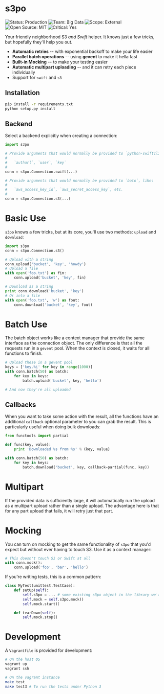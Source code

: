 s3po
====
![Status: Production](https://img.shields.io/badge/status-production-green.svg?style=flat)
![Team: Big Data](https://img.shields.io/badge/team-big_data-green.svg?style=flat)
![Scope: External](https://img.shields.io/badge/scope-external-green.svg?style=flat)
![Open Source: MIT](https://img.shields.io/badge/open_source-MIT-green.svg?style=flat)
![Critical: Yes](https://img.shields.io/badge/critical-yes-red.svg?style=flat)

Your friendly neighborhood S3 _and Swift_ helper. It knows just a few tricks, but
hopefully they'll help you out.

- __Automatic retries__ -- with exponential backoff to make your life easier
- __Parallel batch operations__ -- using __gevent__ to make it hella fast
- __Built-in Mocking__ -- to make your testing easier
- __Automatic multipart uploading__ -- and it can retry each piece individually
- Support for `swift` and `s3`

Installation
------------

```bash
pip install -r requirements.txt
python setup.py install
```

Backend
-------
Select a backend explicitly when creating a connection:

```python
import s3po

# Provide arguments that would normally be provided to `python-swiftclient`, like:
#
#   `authurl`, `user`, `key`
#
conn = s3po.Connection.swift(...)

# Provide arguments that would normally be provided to `boto`, like:
#
#   `aws_access_key_id`, `aws_secret_access_key`, etc.
#
conn = s3po.Connection.s3(...)
```

Basic Use
=========
`s3po` knows a few tricks, but at its core, you'll use two methods: `upload`
and `download`:

```python
import s3po
conn = s3po.Connection.s3()

# Upload with a string
conn.upload('bucket', 'key', 'howdy')
# Upload a file
with open('foo.txt') as fin:
    conn.upload('bucket', 'key', fin)

# Download as a string
print conn.download('bucket', 'key')
# Or into a file
with open('foo.txt', 'w') as fout:
    conn.download('bucket', 'key', fout)
```

Batch Use
=========
The batch object works like a context manager that provide the same interface
as the connection object. The only difference is that all the requests run in
a `gevent` pool. When the context is closed, it waits for all functions to
finish.

```python
# Upload these in a gevent pool
keys = ['key.%i' for key in range(1000)]
with conn.batch(50) as batch:
    for key in keys:
        batch.upload('bucket', key, 'hello')

# And now they're all uploaded
```

Callbacks
---------
When you want to take some action with the result, all the functions have an
additional `callback` optional parameter to you can grab the result. This is
particularly useful when doing bulk downloads:

```python
from functools import partial

def func(key, value):
    print 'Downloaded %s from %s' % (key, value)

with conn.batch(50) as batch:
    for key in keys:
        batch.download('bucket', key, callback=partial(func, key))
```

Multipart
=========
If the provided data is sufficiently large, it will automatically run the upload
as a multipart upload rather than a single upload. The advantage here is that
for any part upload that fails, it will retry just that part.

Mocking
=======
You can turn on mocking to get the same functionality of `s3po` that you'd
expect but without ever having to touch S3. Use it as a context manager:

```python
# This doesn't touch S3 or Swift at all
with conn.mock():
    conn.upload('foo', 'bar', 'hello')
```

If you're writing tests, this is a common pattern:

```python
class MyTest(unittest.TestCase):
    def setUp(self):
        self.s3po = ... # some existing s3po object in the library we're testing
        self.mock = self.s3po.mock()
        self.mock.start()

    def tearDown(self):
        self.mock.stop()
```

Development
===========
A `Vagrantfile` is provided for development:

```bash
# On the host OS
vagrant up
vagrant ssh

# On the vagrant instance
make test
make test3 # To run the tests under Python 3
```
